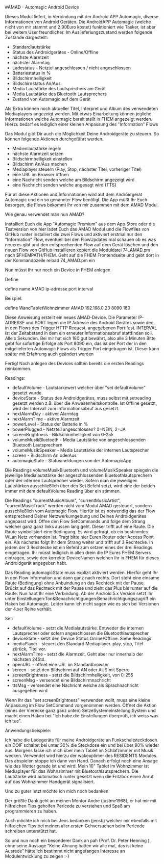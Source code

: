 #AMAD - Automagic Android Device

Dieses Modul liefert, in Verbindung mit der Android APP Automagic, diverse Informationen von Android Geräten. Die AndroidAPP Automagic (welche nicht von mir stammt und 2.90Euro kostet) funktioniert wie Tasker, ist aber bei weitem User freundlicher. Im Auslieferiungszustand werden folgende Zustände dargestellt:

- Standardlautstärke
- Status des Androidgerätes - Online/Offline
- nächste Alarmzeit
- nächster Alarmtag
- Ladestatus - Netztei angeschlossen / nicht angeschlossen
- Batteriestatus in %
- Bildschirmhelligkeit
- Bildschirnstatus An/Aus
- Media Lautstärke des Lautsprechers am Gerät
- Media Lautstärke des Bluetooth Lautsprechers
- Zustand von Automagic auf dem Gerät


Als Extra können noch aktueller Titel, Interpret und Album des verwendeten Mediaplayers angezeigt werden. 
Mit etwas Einarbeitung können jegliche Informationen welche Automagic bereit stellt in FHEM angezeigt werden. Hierzu bedarf es lediglich einer kleinen Anpassung des "Information" Flows 

Das Modul gibt Dir auch die Möglichkeit Deine Androidgeräte zu steuern. So können folgende Aktionen durchgeführt werden.

- Medienlautstärke regeln
- nächste Alarmzeit setzen
- Bildschirmhelligkeit einstellen
- Bildschirm An/Aus machen
- Mediaplayer steuern (Play, Stop, nächster Titel, vorheriger Titel)
- eine URL im Browser öffnen
- eine Nachricht senden welche am Bildschirm angezeigt wird
- eine Nachricht senden welche angesagt wird (TTS)


Für all diese Aktionen und Informationen wird auf dem Androidgerät Automagic und ein so genannter Flow benötigt. Die App müßt Ihr Euch besorgen, die Flows bekommt Ihr von mir zusammen mit dem AMAD Modul. 

Wie genau verwendet man nun AMAD?

Installiert Euch die App "Automagic Premium" aus dem App Store oder die Testversion von hier
ladet Euch das AMAD Modul und die Flowfiles von GitHub runter
installiert die zwei Flows und aktiviert erstmal nur den "Information" Flow, eventuell bei den FlowUpdates mal schauen ob es was neueres gibt und den entsprechenden Flow auf dem Gerät löschen und den neuen Flow von GitHub installieren
kopiert die Moduldatei 74_AMAD.pm nach $FHEMPATH/FHEM. Geht auf die FHEM Frontendseite und gebt dort in der Kommandozeile reload 74_AMAD.pm ein


Nun müsst Ihr nur noch ein Device in FHEM anlegen. 

Define

define name AMAD ip-adresse port interval 

Beispiel:

define WandTabletWohnzimmer AMAD 192.168.0.23 8090 180

Diese Anweisung erstellt ein neues AMAD-Device. Die Parameter IP-ADRESSE und PORT legen die IP Adresse des Android Gerätes sowie den, in den Flows des Trigger HTTP Request, angegebenen Port fest.
INTERVAL ist der Zeitabstand in dem ein erneuter Informationsabruf stattfinden soll. Alle x Sekunden. Bei mir hat sich 180 gut bewährt, also alle 3 Minuten
Bitte gebt für sofortige Erfolge als Port 8090 ein, das ist der Port der in den mitgelieferten Automagic Flows als Trigger Port eingetragen ist.
Dieser kann später mit Erfahrung auch geändert werden


Fertig! Nach anlegen des Devices sollten bereits die ersten Readings reinkommen. 

Readings:

- defaultVolume - Lautstärkewert welcher über "set defaultVolume" gesetzt wurde.
- deviceState - Status des Androidgerätes, muss selbst mit setreading gesetzt werden z.B. über die Anwesenheitskontrolle.
  Ist Offline gesetzt, wird der Intervall zum Informationsabruf aus gesetzt.
- nextAlarmDay - aktiver Alarmtag
- nextAlarmTime - aktive Alarmzeit
- powerLevel - Status der Batterie in %
- powerPlugged - Netzteil angeschlossen? 0=NEIN, 2=JA
- screenBrightness - Bildschirmhelligkeit von 0-255
- volumeMusikBluetooth - Media Lautstärke von angeschlossenden Bluetooth Lautsprechern
- volumeMusikSpeaker - Media Lautstärke der internen Lautsprecher
- screen - Bildschirm An oderAus
- automagicState - Statusmeldungen von der AutomagicApp

Die Readings volumeMusikBluetooth und volumeMusikSpeaker spiegeln die jeweilige Medialautstärke der angeschlossenden Bluetoothlautsprechern oder der internen Lautsprecher wieder.
Sofern man die jeweiligen Lautstärken ausschließlich über den Set Befehl setzt, wird eine der beiden immer mit dem defaultVolume Reading über ein stimmen.

Die Readings "currentMusicAlbum", "currentMusicArtist", "currentMusicTrack" werden nicht vom Modul AMAD gesteuert, sondern ausschließlich vom Automagic Flow. Hierfür ist es notwendig das der Flow entsprechend Deiner Netzwerkumgebung und Deines Androidgerätes angepasst wird.
Öffne den Flow SetCommands und folge dem Strang welcher ganz ganz links aussen lang geht. Dieser trifft auf eine Raute. Die Raute symbolisiert eine Bedingung. Es wird gefragt, ob ein bestimmtes WLan Netz vorhanden ist. Tragt bitte hier Euren Router oder Access Point ein. Als nächstes folgt Ihr dem Strang weiter und trifft auf 3 Rechtecke.
In jedem der 3 Rechtecke ist ein Befehl zum setzen eines der drei Readings eingetragen. Ihr müsst lediglich in allen drein die IP Eures FHEM Servers eintragen, sowie den korrekte DeviceNamen welchen Ihr in FHEM für dieses Androidgerät angegeben habt.

Das Reading automagicState muss explizit aktiviert werden. Hierfür geht Ihr in den Flow Information und dann ganz nach rechts. Dort steht eine einsame Raute (Bedingung) ohne Anbuindung an das Rechteck mit der Pause. Drückt auf das Rechteck mit der Pause und zieht das Plus bis runter auf die Raute. Nun habt Ihr eine Verbindung. Ab der Android 5.x Version setzt Ihr unter Einstellungen:Ton&Benachrichtigungen:Benachrichtigungszugriff ein Haken bei Automagic. Leider kann ich nicht sagen wie es sich bei Versionen der 4.xer Reihe verhält.


Set:

- defaultVolume - setzt die Medialautstärke. Entweder die internen Lautsprecher oder sofern angeschlossen die Bluetoothlautsprecher
- deviceState - setzt den Device Status Online/Offline. Siehe Readings
- mediaPlayer - steuert den Standard Mediaplayer. play, stop, Titel zürück, Titel vor.
- nextAlarmTime - setzt die Alarmzeit. Geht aber nur innerhalb der nächsten 24Std.
- openURL - öffnet eine URL im Standardbrowser
- screen - setzt den Bildschirm auf AN oder AUS mit Sperre
- screenBrightness - setzt die Bildschirmhelligkeit, von 0-255
- screenMsg - versendet eine Bildschirmnachricht
- ttsMsg - versendet eine Nachricht welche als Sprachnachricht ausgegeben wird

Wenn Ihr das "set screenBrightness" verwenden wollt, muss eine kleine Anpassung im Flow SetCommand vorgenommen werden. Öffnet die Aktion (eines der Vierecke ganz ganz unten) SetzeSystemeinstellung:System und macht einen Haken bei "Ich habe die Einstellungen überprüft, ich weiss was ich tue".



Anwendungsbeispiele:

Ich habe die Ladegeräte für meine Androidgeräte an Funkschaltsteckdosen. ein DOIF schaltet bei unter 30% die Steckdose ein und bei über 90% wieder aus. Morgens lasse ich mich über mein Tablet im Schlafzimmer mit Musik wecken. Verwendet wird hierzu der wakeuptimer des RESIDENTS Modules. Das abspielen stoppe ich dann von Hand. Danach erfolgt noch eine Ansage wie das Wetter gerade ist und wird.
Mein 10" Tablet im Wohnzimmer ist Mediaplayer für das Wohnzimmer mit Bluetoothlautsprechern. Die Lautstärke wird automatisch runter gesetzt wenn die Fritzbox einen Anruf auf das Wohnzimmer Handgerät signalisiert.



Und zu guter letzt möchte ich mich noch bedanken.

Der größte Dank geht an meinen Mentor Andre (justme1968), er hat mir mit hilfreichen Tips geholfen Perlcode zu verstehen und Spaß am programmieren zu haben.

Auch möchte ich mich bei Jens bedanken (jensb) welcher mir ebenfalls mit hilfreichen Tips bei meinen aller ersten Gehversuchen beim Perlcode schreiben unterstützt hat.

So und nun noch ein besonderer Dank an pah (Prof. Dr. Peter Henning ), ohne seine Aussage "Keine Ahnung hatten wir alle mal, das ist keine Ausrede" hätte ich bestimmt nicht angefangen Interesse an Modulentwicklung zu zeigen :-)
